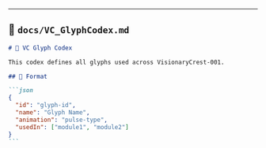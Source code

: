 ---

## 📜 `docs/VC_GlyphCodex.md`

````md
# 🧬 VC Glyph Codex

This codex defines all glyphs used across VisionaryCrest‑001.

## 🔹 Format

```json
{
  "id": "glyph-id",
  "name": "Glyph Name",
  "animation": "pulse-type",
  "usedIn": ["module1", "module2"]
}
```
````
